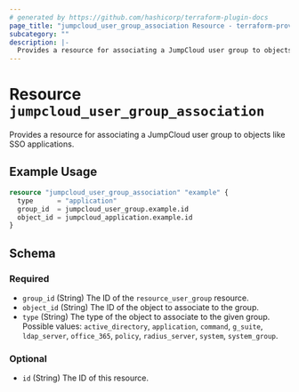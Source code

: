 ```yaml
---
# generated by https://github.com/hashicorp/terraform-plugin-docs
page_title: "jumpcloud_user_group_association Resource - terraform-provider-jumpcloud"
subcategory: ""
description: |-
  Provides a resource for associating a JumpCloud user group to objects like SSO applications.
---
```


# Resource `jumpcloud_user_group_association`

Provides a resource for associating a JumpCloud user group to objects like SSO applications.

## Example Usage

```terraform
resource "jumpcloud_user_group_association" "example" {
  type      = "application"
  group_id  = jumpcloud_user_group.example.id
  object_id = jumpcloud_application.example.id
}
```

## Schema

### Required

- `group_id` (String) The ID of the `resource_user_group` resource.
- `object_id` (String) The ID of the object to associate to the group.
- `type` (String) The type of the object to associate to the given group. Possible values: `active_directory`, `application`, `command`, `g_suite`, `ldap_server`, `office_365`, `policy`, `radius_server`, `system`, `system_group`.

### Optional

- `id` (String) The ID of this resource.


